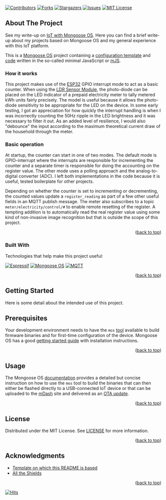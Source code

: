 <a name="readme-top"></a>

[![Contributors][contributors-shield]][contributors-url]
[![Forks][forks-shield]][forks-url]
[![Stargazers][stars-shield]][stars-url]
[![Issues][issues-shield]][issues-url]
[![MIT License][license-shield]][license-url]

## About The Project

See my write-up on [IoT with Mongoose OS](https://tailucas.github.io/update/2023/06/07/iot-with-mongoose-os.html). Here you can find a brief write-up about my projects based on Mongoose OS and my general experience with this IoT platform.

This is a [Mongoose OS][mongoose-url] project containing a [configuration template][app-config-url] and [code][app-script-url] written in the so-called minimal JavaScript or [mJS](https://github.com/cesanta/mjs).

### How it works

This project makes use of the [ESP32][esp-url] GPIO interrupt mode to act as a basic counter. When using the [LDR Sensor Module][instructables-url], the photo-diode can be placed on the LED indicator of a prepaid electricity meter to tally metered kWh units fairly precisely. The model is useful because it allows the photo-diode sensitivity to be appropriate for the LED on the device. In some early testing, I got an appreciation for how quickly the interrupt handling is when I was incorrectly counting the 50Hz ripple in the LED brightness and it was necessary to filter it out. As an added level of resilience, I would also "debounce" the input according to the maximum theoretical current draw of the household through the meter.

### Basic operation

At startup, the counter can start in one of two modes. The default mode is GPIO-interrupt where the interrupts are responsible for incrementing the counter and a separate timer is responsible for doing the accounting on the register value. The other mode uses a polling approach and the analog-to-digital converter (ADC). I left both implementations in the code because it is useful, tested boilerplate for other projects.

Depending on whether the counter is set to incrementing or decrementing, the counted values update a `register_reading` as part of a few other useful fields in an MQTT publish message. The meter also subscribes to a topic `meter/electricity/control/#` to enable remote resetting of the register. A tempting addition is to automatically read the real register value using some kind of non-invasive image recognition but that is outside the scope of this project.

<p align="right">(<a href="#readme-top">back to top</a>)</p>

### Built With

Technologies that help make this project useful:

[![Espressif][esp-shield]][esp-url]
[![Mongoose OS][mongoose-shield]][mongoose-url]
[![MQTT][mqtt-shield]][mqtt-url]

<p align="right">(<a href="#readme-top">back to top</a>)</p>

<!-- GETTING STARTED -->
## Getting Started

Here is some detail about the intended use of this project.

## Prerequisites

Your development environment needs to have the `mos` [tool][mos-tool-url] available to build firmware binaries and for first-time configuration of the device. Mongoose OS has a good [getting started guide][mos-install-url] with installation instructions.

<p align="right">(<a href="#readme-top">back to top</a>)</p>

<!-- USAGE EXAMPLES -->
## Usage

The Mongoose OS [documentation](https://mongoose-os.com/docs/mongoose-os/userguide/build.md) provides a detailed but concise instruction on how to use the `mos` tool to build the binaries that can then either be flashed directly to a USB-connected IoT device or that can be uploaded to the [mDash][mdash-url] site and delivered as an [OTA update](https://mongoose-os.com/docs/mongoose-os/userguide/ota.md).

<p align="right">(<a href="#readme-top">back to top</a>)</p>

<!-- LICENSE -->
## License

Distributed under the MIT License. See [LICENSE](LICENSE) for more information.

<p align="right">(<a href="#readme-top">back to top</a>)</p>

<!-- ACKNOWLEDGMENTS -->
## Acknowledgments

* [Template on which this README is based](https://github.com/othneildrew/Best-README-Template)
* [All the Shields](https://github.com/progfay/shields-with-icon)

<p align="right">(<a href="#readme-top">back to top</a>)</p>

[![Hits](https://hits.seeyoufarm.com/api/count/incr/badge.svg?url=https%3A%2F%2Fgithub.com%2Ftailucas%2Fmeter-app&count_bg=%2379C83D&title_bg=%23555555&icon=&icon_color=%23E7E7E7&title=visits&edge_flat=true)](https://hits.seeyoufarm.com)

<!-- MARKDOWN LINKS & IMAGES -->
<!-- https://www.markdownguide.org/basic-syntax/#reference-style-links -->
[contributors-shield]: https://img.shields.io/github/contributors/tailucas/meter-app.svg?style=for-the-badge
[contributors-url]: https://github.com/tailucas/meter-app/graphs/contributors
[forks-shield]: https://img.shields.io/github/forks/tailucas/meter-app.svg?style=for-the-badge
[forks-url]: https://github.com/tailucas/meter-app/network/members
[stars-shield]: https://img.shields.io/github/stars/tailucas/meter-app.svg?style=for-the-badge
[stars-url]: https://github.com/tailucas/meter-app/stargazers
[issues-shield]: https://img.shields.io/github/issues/tailucas/meter-app.svg?style=for-the-badge
[issues-url]: https://github.com/tailucas/meter-app/issues
[license-shield]: https://img.shields.io/github/license/tailucas/meter-app.svg?style=for-the-badge
[license-url]: https://github.com/tailucas/meter-app/blob/main/LICENSE

[app-script-url]: https://github.com/tailucas/meter-app/blob/master/fs/init.js
[app-config-url]: https://github.com/tailucas/meter-app/blob/master/mos.yml

[esp-url]: https://www.espressif.com/
[esp-shield]: https://img.shields.io/static/v1?style=for-the-badge&message=Espressif&color=E7352C&logo=Espressif&logoColor=FFFFFF&label=
[instructables-url]: https://www.instructables.com/LDR-Sensor-Module-Users-Manual-V10/
[mdash-url]: https://mdash.net/home/
[mongoose-url]: https://mongoose-os.com/
[mongoose-shield]: https://img.shields.io/static/v1?style=for-the-badge&message=Mongoose&color=880000&logo=Mongoose&logoColor=FFFFFF&label=
[mos-tool-url]: https://mongoose-os.com/docs/mongoose-os/userguide/mos-tool.md
[mos-install-url]: https://mongoose-os.com/docs/mongoose-os/quickstart/setup.md
[mqtt-url]: https://mqtt.org/
[mqtt-shield]: https://img.shields.io/static/v1?style=for-the-badge&message=MQTT&color=660066&logo=MQTT&logoColor=FFFFFF&label=

